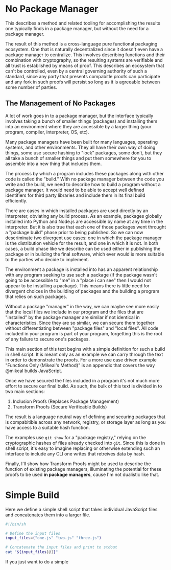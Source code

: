 # No Package Manager

This describes a method and related tooling for accomplishing the results one typically finds in a package manager, but without the need for a package manager.

The result of this method is a cross-language pure functional packaging ecosystem. One that is naturally decentralized since it doesn't even have a package manager to centralize. This involves describing functions and their combination with cryptography, so the resulting systems are verifiable and all trust is established by means of proof. This describes an ecosystem that can't be controlled, even by a central governing authority of such a standard, since any party that presents compabitle proofs can participate and any fork in such proofs will persist so long as it is agreeable between some number of parties.

## The Management of No Packages

A lot of work goes in to a package manager, but the interface typically involves taking a bunch of smaller things (packages) and installing them into an environment where they are accessible by a larger thing (your program, compiler, interpreter, OS, etc).

Many package managers have been built for many languages, operating systems, and other environments. They all have their own way of doing things, some use secure hashing to "lock" packages, some don't, but they all take a bunch of smaller things and put them somewhere for you to assemble into a new thing that includes them.

The process by which a program includes these packages along with other code is called the "build." With no package manager between the code you write and the build, we need to describe how to build a program without a package manager. It would need to be able to accept well defined identifiers for third party libraries and include them in its final build efficiently.

There are cases in which installed packages are used directly by an interpreter, obviating any build process. As an example, packages globally installed into Python and Node.js are accessible by name at any time in the interpreter. But it is also true that each one of those packages went throught a "package build" phase prior to being published. So we can now descriminate two divergent use cases: one in which the package manager is the distribution vehicle for the result, and one in which it is not. In both cases, a build phase like we describe can be used either in publishing the package or in building the final software, which ever would is more suitable to the parties who decide to implement.

The environment a package is installed into has an apparent relationship with any program seeking to use such a package (if the package wasn't going to be accessible to "me" in a "place i can see" then I would not appear to be installing a package). This means there is little need for divergent choices in the building of packages and the building a program that relies on such packages.

Without a package "manager" in the way, we can maybe see more easily that the local files we include in our program and the files that are "installed" by the package manager are similar if not identical in characteristics. Since they are so similar, we can secure them together without differentiating between "package files" and "local files". All code included in your program is part of your program, forgetting this is the root of any failure to secure one's packages.

This main section of this text begins with a simple definition for such a build in shell script. It is meant only as an example we can carry through the text in order to demonstrate the proofs. For a more use case driven example "Functions Only (Mikeal's Method)" is an appendix that covers the way @mikeal builds JavaScript.

Once we have secured the files included in a program it's not much more effort to secure our final build. As such, the bulk of this text is divided in to two main sections:

1. Inclusion Proofs (Replaces Package Management)
2. Transform Proofs (Secure Verificable Builds)

The result is a language neutral way of defining and securing packages that is compabitible across any network, registry, or storage layer as long as you have access to a suitable hash function.

The examples use `git show` for a "package registry," relying on the cryptographic hashes of files already checked into `git`. Since this is done in shell script, it's easy to imagine replacing or otherwise extending such an interface to include any CLI one writes that retreives data by hash.

Finally, I'll show how Transform Proofs might be used to describe the function of existing package managers, illuminating the potential for these proofs to be used **in package managers**, cause I'm not dualistic like that.

# Simple Build

Here we define a simple shell script that takes individual JavaScript files and concatenates them into a larger file.

```zsh
#!/bin/sh

# Define the input files
input_files=("one.js" "two.js" "three.js")

# Concatenate the input files and print to stdout
cat "${input_files[@]}"
```

If you just want to do a simple <script> include, this is actually a working build already.

A CommonJS build would look like this:

```zsh
#!/bin/sh

# Define the input files
input_files=("one.js" "two.js" "three.js")

# Read the content of each file into a variable
content_one=$(cat "one.js")
content_two=$(cat "two.js")
content_three=$(cat "three.js")

# Print the CommonJS module to stdout
cat <<EOF
module.exports = {
  one: \`
$content_one
  \`,
  two: \`
$content_two
  \`,
  three: \`
$content_three
  \`
};
EOF
```

If you want it to be an ESM module you add this:

```zsh
#!/bin/sh

# Define the input files
input_files=("one.js" "two.js" "three.js")

# Read the content of each file into a variable
content_one=$(cat "one.js")
content_two=$(cat "two.js")
content_three=$(cat "three.js")

# Print the ES Module to stdout
cat <<EOF
export const one = \`
$content_one
\`;

export const two = \`
$content_two
\`;

export const three = \`
$content_three
\`;
EOF
```

If you want to minify it, you could add this:

```zsh
./build.sh | uglifyjs -c -m
```

Now that we have a simple build definition, we can move on to securing the files we include in our program ("locking" in package manager terms).

After that, we'll secure the process by which we build, such that any build process, not just one as trivial as the one above, can be secured in the same way. With that, we'll have the means to describe cross-platform, cross-language, purely cryptographic "packaging" that can be accomplished **without** a package manager or **within** a package manager itself.

# Inclusion Proofs

In our prior example, the build was a file that read other files directly and concatenated them together. We're going to make a slight modification to that process. Instead of reading the files directly, we're going to accept the hash of each file (in order) from the command line. This gives us a more reproducable build process, one that is not dependent on the local state of the files (and we'll make it easy to re-build from local file changes later, so this won't make the local build experience worse).

Our build reads a bunch of files and performs a transformation on them to produce a new file that includes what it needs from these parts. The fact that these are "files" is not relevant, all builds takes a bunch of smaller things and combine them into a new thing. Files are obvious/easy to hash, other smaller things a build may rely on could be more abstract or difficult to hash but accomplishable in any system.

We'll use `git show` to retrieve files by hash, which means it will only work if the files are actually checked in to git (for now). This is a simple way to demonstrate the concept, and is trivially replaced with any CLI that retrieves files by hash. This means we'll be using git's hash algorithm to secure the files we include in our program, so our proofs will expect this algorithm. That doesn't mean we're incompatible with other algorithms, it's easy to produce alternate identities for the same file using different algorithms, and once you know they are equivalent (verifiably so!) you can use them interchangably.

```zsh
#!/bin/sh

identify() {
  # Make a git hash from a string
  echo "$1" | git hash-object --stdin
}

read_hash() {
  # Read a file by hash (must be committed to local git repo)
  local hash="$1"
  local content
  content=$(git show "$hash")

  # Validate the content by re-computing the hash
  local computed_hash
  computed_hash=$(echo "$content" | git hash-object --stdin)

  if [ "$computed_hash" != "$hash" ]; then
    echo "Validation failed: content hash does not match original hash" >&2
    return 1
  fi

  echo "$content"
}

# Define the source files
source_files=("one.js" "two.js" "three.js")

# Initialize variables
build_from_proof=false
proof_hashes=()

# Parse command-line arguments
while getopts ":i" opt; do
  case $opt in
    i)
      build_from_proof=true
      ;;
    \?)
      echo "Invalid option: -$OPTARG" >&2
      exit 1
      ;;
  esac
done
shift $((OPTIND -1))

# Initialize content list
content=()

if [ "$build_from_proof" = true ]; then
  # Build from proof mode
  while IFS= read -r hash; do
    proof_hashes+=("$hash")
  done
  for hash in "${proof_hashes[@]}"; do
    content_item=$(read_hash "$hash")
    if [ $? -ne 0 ]; then
      exit 1
    fi
    content+=("$content_item")
  done
else
  # No arguments passed, use local files
  for file in "${source_files[@]}"; do
    if [ -f "$file" ]; then
      content+=("$(cat "$file")")
    else
      echo "File not found: $file" >&2
      exit 1
    fi
  done
fi

# Simple concatenation for a build example
concatenated_content=$(printf "%s\n" "${content[@]}")

# Print the concatenated content to stdout
echo "$concatenated_content" > program.js

# Print the hashes of the content
for c in "${content[@]}"; do
  echo "$(identify "$c")"
done
```

Now our build process writes a program and outputs an inclusion proof.

This build program also accepts such a proof and builds from sources committed to git from the hash identities found in the inclusion proof. **This** is a reproducable build.

Now, let's make a verificable build.

# Transform Proofs

In our very simple build, the entire content of the parts are included in the final program. This means that we could, if we wished, parse the parts from the final program in order to derive a proof.

When transformations result in programs that can have their proofs derived from the result, or even a combination of this result and other information (like source-maps), we already have a verifiable build so long as we have knowledge of the build process.

If we can:
* Derive the inclusion proof from the build result,
* We are already in posession of the build result, and its inclusion proof,
* Knowing the build process we can call it with this proof and verify it is the same result.

**This** is a verificable build.

However, there are many transformations in which result in programs which you cannot derive the inclusion proof from 😅

In these cases, we need another proof that describes build transformation. This is a "transform proof" as it represents the transformation of an *input* to an *output* by way of a single *transformation*.

The proof is thus described as three hash identities in order:

1. *input* identity
2. *transformation* identity
3. *output* identity

This is a simple way to describe a transformation, and it is easy to see how this can be extended to more complex transformations.

We'll continue to extend our previous example:

1. Our *input* identity will be the identity of the full inclusion proof from our build.
2. We'll use `build.sh` as our *transformation* and since it depends on no other files other than those described in the inclusion proof, we can use the hash of `build.sh` as the *transformation* identity.
3. Our *output* identity will be the identity of the final program.

```zsh
#!/bin/sh

identify() {
  # Make a git hash from a string
  echo "$1" | git hash-object --stdin
}

# Run the build script and capture the inclusion proof
inclusion_proof=$(./build.sh)

# Compute the hash of the inclusion proof
input_identity=$(identify "$inclusion_proof")

# Compute the hash of the build script
transformation_identity=$(identify "$(cat build.sh)")

# Compute the hash of the final program
output_identity=$(identify "$(cat program.js)")

proof=(
  "$input_identity"
  "$transformation_identity"
  "$output_identity"
)

# Print the transform proof
for c in "${proof[@]}"; do
  echo c
done
```
